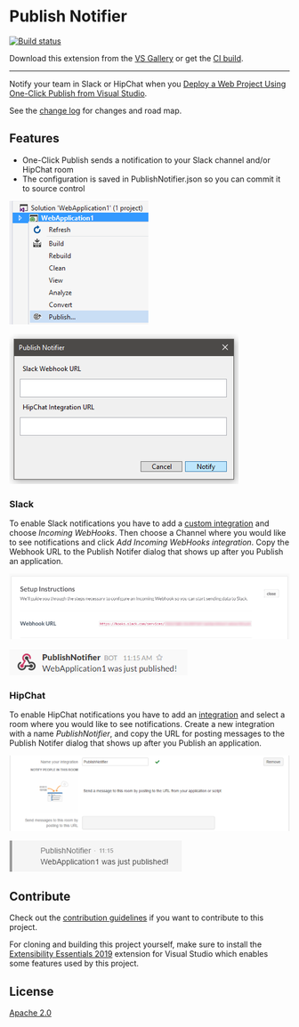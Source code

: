 # Publish Notifier

[![Build status](https://ci.appveyor.com/api/projects/status/6sm7bs39dqck0n37?svg=true)](https://ci.appveyor.com/project/dalibormesaric/publishnotifier)

<!-- Update the VS Gallery link after you upload the VSIX-->
Download this extension from the [VS Gallery](https://marketplace.visualstudio.com/items?itemName=dalibormesaric.PublishNotifier)
or get the [CI build](http://vsixgallery.com/extension/763d21f2-0b6e-49d1-ac3c-bd3a74e78566/).

---------------------------------------

Notify your team in Slack or HipChat when you [Deploy a Web Project Using One-Click Publish from Visual Studio](https://msdn.microsoft.com/en-us/library/dd465337(v=vs.110).aspx).

See the [change log](CHANGELOG.md) for changes and road map.

## Features

- One-Click Publish sends a notification to your Slack channel and/or HipChat room
- The configuration is saved in PublishNotifier.json so you can commit it to source control

![Publish](./docs/publish.png)

![Publish](./docs/config.png)

### Slack
To enable Slack notifications you have to add a [custom integration](https://slack.com/apps/build/custom-integration) and choose *Incoming WebHooks*. Then choose a Channel where you would like to see notifications and click *Add Incoming WebHooks integration*. Copy the Webhook URL to the Publish Notifer dialog that shows up after you Publish an application.

![Publish](./docs/slack_api_token.png)

![Publish](./docs/slack_notification.png)

### HipChat
To enable HipChat notifications you have to add an [integration](https://hipchat.com/addons/) and select a room where you would like to see notifications. Create a new integration with a name *PublishNotifier*, and copy the URL for posting messages to the Publish Notifer dialog that shows up after you Publish an application.

![Publish](./docs/hipchat_api_token.png)

![Publish](./docs/hipchat_notification.png)

## Contribute
Check out the [contribution guidelines](CONTRIBUTING.md)
if you want to contribute to this project.

For cloning and building this project yourself, make sure
to install the
[Extensibility Essentials 2019](https://marketplace.visualstudio.com/items?itemName=MadsKristensen.ExtensibilityEssentials2019)
extension for Visual Studio which enables some features
used by this project.

## License
[Apache 2.0](LICENSE)